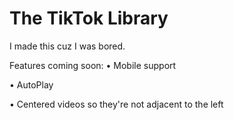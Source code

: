 # The TikTok Library

I made this cuz I was bored.

Features coming soon:
• Mobile support

• AutoPlay

• Centered videos so they're not adjacent to the left
